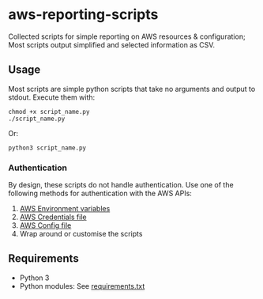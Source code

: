 # aws-reporting-scripts
Collected scripts for simple reporting on AWS resources &amp; configuration; Most scripts output simplified and selected information as CSV.

## Usage
Most scripts are simple python scripts that take no arguments and output to stdout. Execute them with:

```
chmod +x script_name.py
./script_name.py
```

Or:

```
python3 script_name.py
```

### Authentication
By design, these scripts do not handle authentication. Use one of the following methods for authentication with the AWS APIs:
1. [AWS Environment variables](https://boto3.amazonaws.com/v1/documentation/api/latest/guide/configuration.html#environment-variables)
1. [AWS Credentials file](https://boto3.amazonaws.com/v1/documentation/api/latest/guide/configuration.html#shared-credentials-file)
1. [AWS Config file](https://boto3.amazonaws.com/v1/documentation/api/latest/guide/configuration.html#aws-config-file)
1. Wrap around or customise the scripts

## Requirements
* Python 3
* Python modules: See [requirements.txt](./requirements.txt)
